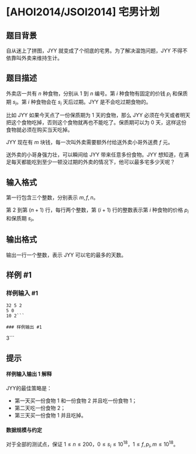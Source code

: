 # [AHOI2014/JSOI2014] 宅男计划

## 题目背景

自从迷上了拼图，JYY 就变成了个彻底的宅男。为了解决温饱问题，JYY 不得不依靠叫外卖来维持生计。


## 题目描述

外卖店一共有 $n$ 种食物，分别从 $1$ 到 $n$ 编号。第 $i$ 种食物有固定的价钱 $p_i$ 和保质期 $s_i$。第 $i$ 种食物会在 $s_i$ 天后过期。JYY 是不会吃过期食物的。

比如 JYY 如果今天点了一份保质期为 $1$ 天的食物，那么 JYY 必须在今天或者明天把这个食物吃掉，否则这个食物就再也不能吃了。保质期可以为 $0$ 天，这样这份食物就必须在购买当天吃掉。

JYY 现在有 $m$ 块钱，每一次叫外卖需要额外付给送外卖小哥外送费 $f$ 元。

送外卖的小哥身强力壮，可以瞬间给 JYY 带来任意多份食物。JYY 想知道，在满足每天都能吃到至少一顿没过期的外卖的情况下，他可以最多宅多少天呢？


## 输入格式

第一行包含三个整数，分别表示 $m, f, n$。

第 $2$ 到第 $(n + 1)$ 行，每行两个整数，第 $(i + 1)$ 行的整数表示第 $i$ 种食物的价格 $p_i$ 和保质期 $s_i$。

## 输出格式

输出一行一个整数，表示 JYY 可以宅的最多的天数。


## 样例 #1

### 样例输入 #1
```
32 5 2
5 0
10 2```

### 样例输出 #1

```
3```

## 提示

#### 样例输入输出 1 解释
JYY的最佳策略是：
- 第一天买一份食物 $1$ 和一份食物 $2$ 并且吃一份食物 $1$；
- 第二天吃一份食物 $2$；
- 第三天买一份食物 $1$ 并且吃掉。

#### 数据规模与约定

对于全部的测试点，保证 $1 \leq n \leq 200$，$0 \leq s_i \leq 10^{18}$，$1 \leq f, p_i, m \leq10^{18}$。
